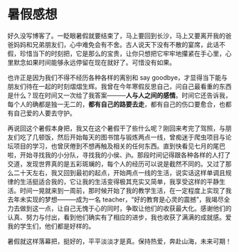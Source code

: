 # 暑假感想

好久没写博客了。一眨眼暑假就要结束了，马上要回到长沙，马上又要离开我的爸爸妈妈和兄弟朋友们，心中难免会有不舍。古人说天下没有不散的宴席，此话不假，珍惜当下的时刻把，它是那么的宝贵，让你只想把它牢牢地攥紧在手心里，心里默念如果时间能够永远停留在现在就好了。可惜没有如果。

也许正是因为我们不得不经历各种各样的离别和 say goodbye，才显得当下能与朋友们待在一起的时刻熠熠生辉。我曾在今年寒假反思自己，问自己最看重的东西是什么？现在时间又一次给了我答案———**人与人之间的感情**。时间它还告诉我，每个人的确都是独一无二的，**都有自己的路要去走**，都有自己的伤口要愈合，也都有自己爱的人要去守护。

再说回这个暑假本身把，我又在这个暑假干了些什么呢？刚回来考完了驾照，与朋友们吃了几顿饭，然后开始每天的图书馆与锻炼两点一线，曾痴迷于爬虫项目与论坛项目的学习，也曾厌倦到不想再触及相关的任何东西。直到快看见七月的尾巴啦，开始寻找我的小分队，寻找我的小侯、jh。那段时间记得跟各种各样的人打了交道，发现世界真的是五彩斑斓的，每个人的经历可以说是截然不同的。又过了那么二十天左右，我又回到最初的起点，开始两点一线的生活，说实话这样单调且规律的生活挺适合我的，它让我的生活变得极其充实又简单，我享受这样的平静生活。时间一晃就来到一周前，那时候开始了我的教学生活，在一定程度上实现了我去年未实现的梦想———成为一名 teacher，“好的教育是心灵的震撼”，我竭尽全力去做到这一点，让自己无愧于心的同时，争取让他们的收获最大化。感谢他们的认真、努力与付出，看到他们确实有了相应的进步，我也收获了满满的成就感。爱我的学生们，他们都是好样的。

暑假就这样落幕把，挺好的，平平淡淡才是真。保持热爱，奔赴山海，未来可期！
